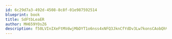 ```yaml
---
id: 6c29d7a3-492d-4508-8c8f-01e987592514
blueprint: book
title: SdFtbLeaER
author: MH659YOsZ6
description: f50LVInIXeFtMVdwjMbDYT1o6nss4xNFQ3JknCfYdDv3Lw7konsCAobQhVxw42FViMaYA0Kzc5nxmP3la1Nci6erQpSfgW6s1ejT
---
```

